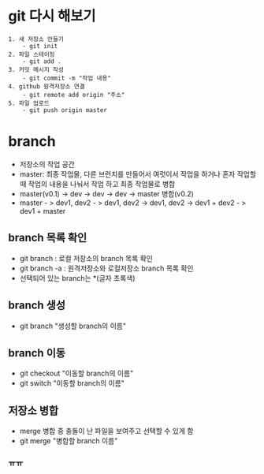 # git 다시 해보기
    1. 새 저장소 만들기
        - git init
    2. 파일 스테이징
        - git add .
    3. 커밋 메시지 작성
        - git commit -m "작업 내용"
    4. github 원격저장소 연결
        - git remote add origin "주소"
    5. 파일 업로드
        - git push origin master

# branch
- 저장소의 작업 공간
- master: 최종 작업물, 다른 브런치를 만들어서 여럿이서 작업을 하거나 혼자 작업할때 작업의 내용을 나눠서 작업 하고 최종 작업물로 병합
- master(v0.1) -> dev -> dev -> dev -> master 병합(v0.2)
- master - > dev1, dev2 - > dev1, dev2 -> dev1, dev2 -> dev1 + dev2 - > dev1 + master

## branch 목록 확인
- git branch : 로컬 저장소의 branch 목록 확인
- git branch -a : 원격저장소와 로컬저장소 branch 목록 확인
- 선택되어 있는 branch는 *(글자 초록색)

## branch 생성
- git branch "생성할 branch의 이름"

## branch 이동
- git checkout "이동할 branch의 이름"
- git switch "이동할 branch의 이름"

## 저장소 병합
- merge 병합 중 충돌이 난 파일을 보여주고 선택할 수 있게 함
- git merge "병합할 branch 이름"

### ㅠㅠ